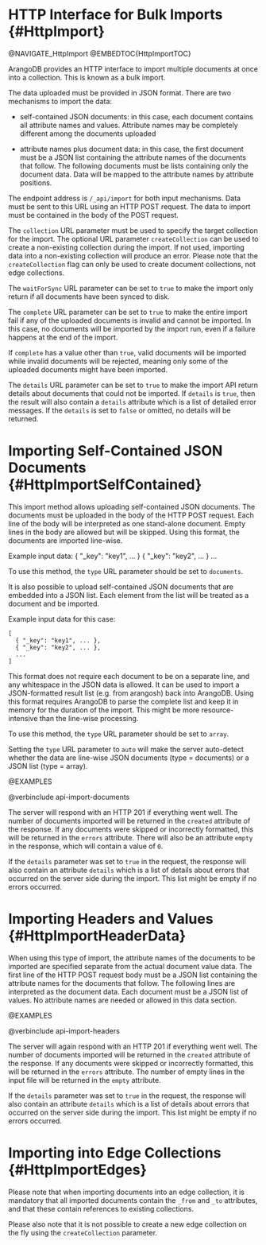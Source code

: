 HTTP Interface for Bulk Imports {#HttpImport}
=============================================

@NAVIGATE_HttpImport
@EMBEDTOC{HttpImportTOC}

ArangoDB provides an HTTP interface to import multiple documents at once into a
collection. This is known as a bulk import.

The data uploaded must be provided in JSON format. There are two mechanisms to
import the data:
- self-contained JSON documents: in this case, each document contains all 
  attribute names and values. Attribute names may be completely different
  among the documents uploaded

- attribute names plus document data: in this case, the first document must 
  be a JSON list containing the attribute names of the documents that follow.
  The following documents must be lists containing only the document data.
  Data will be mapped to the attribute names by attribute positions.

The endpoint address is `/_api/import` for both input mechanisms. Data must be
sent to this URL using an HTTP POST request. The data to import must be
contained in the body of the POST request.

The `collection` URL parameter must be used to specify the target collection for
the import. The optional URL parameter `createCollection` can be used to create
a non-existing collection during the import. If not used, importing data into a
non-existing collection will produce an error. Please note that the `createCollection`
flag can only be used to create document collections, not edge collections.

The `waitForSync` URL parameter can be set to `true` to make the import only 
return if all documents have been synced to disk.

The `complete` URL parameter can be set to `true` to make the entire import fail if
any of the uploaded documents is invalid and cannot be imported. In this case,
no documents will be imported by the import run, even if a failure happens at the
end of the import. 

If `complete` has a value other than `true`, valid documents will be imported while 
invalid documents will be rejected, meaning only some of the uploaded documents 
might have been imported.

The `details` URL parameter can be set to `true` to make the import API return
details about documents that could not be imported. If `details` is `true`, then
the result will also contain a `details` attribute which is a list of detailed
error messages. If the `details` is set to `false` or omitted, no details will be
returned.

Importing Self-Contained JSON Documents {#HttpImportSelfContained}
==================================================================

This import method allows uploading self-contained JSON documents. The documents
must be uploaded in the body of the HTTP POST request. Each line of the body
will be interpreted as one stand-alone document. Empty lines in the body are
allowed but will be skipped. Using this format, the documents are imported
line-wise.

Example input data:
    { "_key": "key1", ... }
    { "_key": "key2", ... }
    ...

To use this method, the `type` URL parameter should be set to `documents`.

It is also possible to upload self-contained JSON documents that are embedded
into a JSON list. Each element from the list will be treated as a document and
be imported.

Example input data for this case:

    [
      { "_key": "key1", ... },
      { "_key": "key2", ... },
      ...
    ]

This format does not require each document to be on a separate line, and any
whitespace in the JSON data is allowed. It can be used to import a
JSON-formatted result list (e.g. from arangosh) back into ArangoDB.  Using this
format requires ArangoDB to parse the complete list and keep it in memory for
the duration of the import. This might be more resource-intensive than the
line-wise processing.

To use this method, the `type` URL parameter should be set to `array`.

Setting the `type` URL parameter to `auto` will make the server auto-detect whether
the data are line-wise JSON documents (type = documents) or a JSON list (type = array).

@EXAMPLES

@verbinclude api-import-documents

The server will respond with an HTTP 201 if everything went well. The number of
documents imported will be returned in the `created` attribute of the
response. If any documents were skipped or incorrectly formatted, this will be
returned in the `errors` attribute. There will also be an attribute `empty` in 
the response, which will contain a value of `0`.

If the `details` parameter was set to `true` in the request, the response will 
also contain an attribute `details` which is a list of details about errors that
occurred on the server side during the import. This list might be empty if no
errors occurred.


Importing Headers and Values {#HttpImportHeaderData}
====================================================

When using this type of import, the attribute names of the documents to be
imported are specified separate from the actual document value data.  The first
line of the HTTP POST request body must be a JSON list containing the attribute
names for the documents that follow.  The following lines are interpreted as the
document data. Each document must be a JSON list of values. No attribute names
are needed or allowed in this data section.

@EXAMPLES

@verbinclude api-import-headers

The server will again respond with an HTTP 201 if everything went well. The
number of documents imported will be returned in the `created` attribute of the
response. If any documents were skipped or incorrectly formatted, this will be
returned in the `errors` attribute. The number of empty lines in the input file
will be returned in the `empty` attribute.

If the `details` parameter was set to `true` in the request, the response will 
also contain an attribute `details` which is a list of details about errors that
occurred on the server side during the import. This list might be empty if no
errors occurred.

Importing into Edge Collections {#HttpImportEdges}
==================================================

Please note that when importing documents into an edge collection, it is 
mandatory that all imported documents contain the `_from` and `_to` attributes,
and that these contain references to existing collections.

Please also note that it is not possible to create a new edge collection on the
fly using the `createCollection` parameter.

